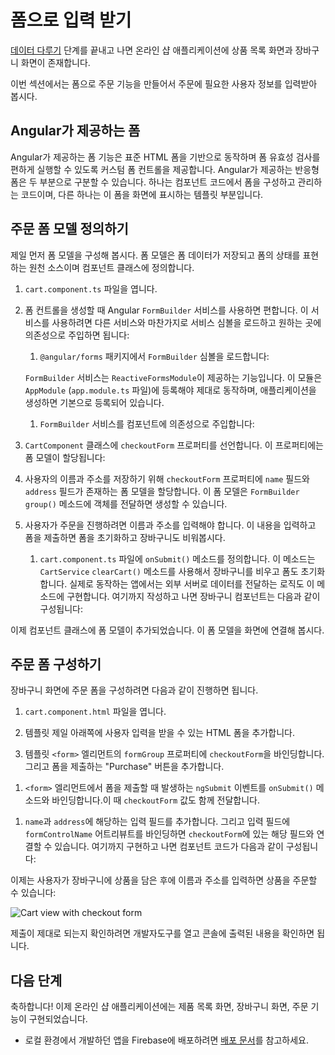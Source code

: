 <!--
# Try it: Use forms for user input
-->
# 폼으로 입력 받기

<!--
At the end of [Managing Data](start/start-data "Try it: Managing Data"), the online store application has a product catalog and a shopping cart.

This section walks you through adding a form-based checkout feature to collect user information as part of checkout.
-->
[데이터 다루기](start/start-data "Try it: Managing Data") 단계를 끝내고 나면 온라인 샵 애플리케이션에 상품 목록 화면과 장바구니 화면이 존재합니다.

이번 섹션에서는 폼으로 주문 기능을 만들어서 주문에 필요한 사용자 정보를 입력받아 봅시다.


<!--
## Forms in Angular
-->
## Angular가 제공하는 폼

<!--
Forms in Angular build upon the standard HTML forms to help you create custom form controls and easy validation experiences. There are two parts to an Angular Reactive form: the objects that live in the component to store and manage the form, and the visualization of the form that lives in the template.
-->
Angular가 제공하는 폼 기능은 표준 HTML 폼을 기반으로 동작하며 폼 유효성 검사를 편하게 실행할 수 있도록 커스텀 폼 컨트롤을 제공합니다.
Angular가 제공하는 반응형 폼은 두 부분으로 구분할 수 있습니다.
하나는 컴포넌트 코드에서 폼을 구성하고 관리하는 코드이며, 다른 하나는 이 폼을 화면에 표시하는 템플릿 부분입니다.


<!--
## Define the checkout form model
-->
## 주문 폼 모델 정의하기

<!--
First, set up the checkout form model. Defined in the component class, the form model is the source of truth for the status of the form.

1. Open `cart.component.ts`.

1. Angular's `FormBuilder` service provides convenient methods for generating controls. As with the other services you've used, you need to import and inject the service before you can use it:

    1. Import the `FormBuilder` service from the `@angular/forms` package.

      <code-example header="src/app/cart/cart.component.ts" path="getting-started/src/app/cart/cart.component.ts" region="imports">
      </code-example>

      The `ReactiveFormsModule` provides the `FormBuilder` service, which `AppModule` (in `app.module.ts`) already imports.

    1. Inject the `FormBuilder` service.

      <code-example header="src/app/cart/cart.component.ts" path="getting-started/src/app/cart/cart.component.ts" region="inject-form-builder">
      </code-example>

1. Still in the `CartComponent` class, define the `checkoutForm` property to store the form model.

    <code-example header="src/app/cart/cart.component.ts" path="getting-started/src/app/cart/cart.component.ts" region="checkout-form">
    </code-example>

1. To gather the user's name and address, set the `checkoutForm` property with a form model containing `name` and `address` fields, using the `FormBuilder` `group()` method. Add this between the curly braces, `{}`,
of the constructor.

    <code-example header="src/app/cart/cart.component.ts" path="getting-started/src/app/cart/cart.component.ts" region="checkout-form-group"></code-example>

1. For the checkout process, users need to submit their name and address. When they submit their order, the form should reset and the cart should clear.

    1. In `cart.component.ts`, define an `onSubmit()` method to process the form. Use the `CartService` `clearCart()` method to empty the cart items and reset the form after its submission. In a real-world app, this method would also submit the data to an external server. The entire cart component class is as follows:

    <code-example header="src/app/cart/cart.component.ts" path="getting-started/src/app/cart/cart.component.ts">
    </code-example>

Now that you've defined the form model in the component class, you need a checkout form to reflect the model in the view.
-->
제일 먼저 폼 모델을 구성해 봅시다.
폼 모델은 폼 데이터가 저장되고 폼의 상태를 표현하는 원천 소스이며 컴포넌트 클래스에 정의합니다.

1. `cart.component.ts` 파일을 엽니다.

1. 폼 컨트롤을 생성할 때 Angular `FormBuilder` 서비스를 사용하면 편합니다. 이 서비스를 사용하려면 다른 서비스와 마찬가지로 서비스 심볼을 로드하고 원하는 곳에 의존성으로 주입하면 됩니다:

    1. `@angular/forms` 패키지에서 `FormBuilder` 심볼을 로드합니다:

      <code-example header="src/app/cart/cart.component.ts" path="getting-started/src/app/cart/cart.component.ts" region="imports">
      </code-example>

      `FormBuilder` 서비스는 `ReactiveFormsModule`이 제공하는 기능입니다. 이 모듈은 `AppModule` (`app.module.ts` 파일)에 등록해야 제대로 동작하며, 애플리케이션을 생성하면 기본으로 등록되어 있습니다.

    1. `FormBuilder` 서비스를 컴포넌트에 의존성으로 주입합니다:

      <code-example header="src/app/cart/cart.component.ts" path="getting-started/src/app/cart/cart.component.ts" region="inject-form-builder">
      </code-example>

1. `CartComponent` 클래스에 `checkoutForm` 프로퍼티를 선언합니다. 이 프로퍼티에는 폼 모델이 할당됩니다:

    <code-example header="src/app/cart/cart.component.ts" path="getting-started/src/app/cart/cart.component.ts" region="checkout-form">
    </code-example>

1. 사용자의 이름과 주소를 저장하기 위해 `checkoutForm` 프로퍼티에 `name` 필드와 `address` 필드가 존재하는 폼 모델을 할당합니다. 이 폼 모델은 `FormBuilder` `group()` 메소드에 객체를 전달하면 생성할 수 있습니다.

    <code-example header="src/app/cart/cart.component.ts" path="getting-started/src/app/cart/cart.component.ts" region="checkout-form-group"></code-example>

1. 사용자가 주문을 진행하려면 이름과 주소를 입력해야 합니다. 이 내용을 입력하고 폼을 제출하면 폼을 초기화하고 장바구니도 비워봅시다.

    1. `cart.component.ts` 파일에 `onSubmit()` 메소드를 정의합니다. 이 메소드는 `CartService` `clearCart()` 메소드를 사용해서 장바구니를 비우고 폼도 초기화합니다. 실제로 동작하는 앱에서는 외부 서버로 데이터를 전달하는 로직도 이 메소드에 구현합니다. 여기까지 작성하고 나면 장바구니 컴포넌트는 다음과 같이 구성됩니다:

    <code-example header="src/app/cart/cart.component.ts" path="getting-started/src/app/cart/cart.component.ts">
    </code-example>

이제 컴포넌트 클래스에 폼 모델이 추가되었습니다.
이 폼 모델을 화면에 연결해 봅시다.


<!--
## Create the checkout form
-->
## 주문 폼 구성하기

<!--
Use the following steps to add a checkout form at the bottom of the "Cart" view.

1. Open `cart.component.html`.

1. At the bottom of the template, add an HTML form to capture user information.

1. Use a `formGroup` property binding to bind the `checkoutForm` to the `form` tag in the template. Also include a "Purchase" button to submit the form.

  <code-example header="src/app/cart/cart.component.html" path="getting-started/src/app/cart/cart.component.3.html" region="checkout-form">
  </code-example>

1. On the `form` tag, use an `ngSubmit` event binding to listen for the form submission and call the `onSubmit()` method with the `checkoutForm` value.

  <code-example path="getting-started/src/app/cart/cart.component.html" header="src/app/cart/cart.component.html (cart component template detail)" region="checkout-form-1">
  </code-example>

1. Add input fields for `name` and `address`.  Use the `formControlName` attribute binding to bind the `checkoutForm` form controls for `name` and `address` to their input fields. The final complete component is as follows:

  <code-example path="getting-started/src/app/cart/cart.component.html" header="src/app/cart/cart.component.html" region="checkout-form-2">
  </code-example>

After putting a few items in the cart, users can now review their items, enter their name and address, and submit their purchase:

<div class="lightbox">
  <img src='generated/images/guide/start/cart-with-items-and-form.png' alt="Cart view with checkout form">
</div>

To confirm submission, open the console where you should see an object containing the name and address you submitted.
-->
장바구니 화면에 주문 폼을 구성하려면 다음과 같이 진행하면 됩니다.

1. `cart.component.html` 파일을 엽니다.

1. 템플릿 제일 아래쪽에 사용자 입력을 받을 수 있는 HTML 폼을 추가합니다.

1. 템플릿 `<form>` 엘리먼트의 `formGroup` 프로퍼티에 `checkoutForm`을 바인딩합니다. 그리고 폼을 제출하는 "Purchase" 버튼을 추가합니다.

  <code-example header="src/app/cart/cart.component.html" path="getting-started/src/app/cart/cart.component.3.html" region="checkout-form">
  </code-example>

1. `<form>` 엘리먼트에서 폼을 제출할 때 발생하는 `ngSubmit` 이벤트를 `onSubmit()` 메소드와 바인딩합니다.이 때 `checkoutForm` 값도 함께 전달합니다.

  <code-example path="getting-started/src/app/cart/cart.component.html" header="src/app/cart/cart.component.html (cart component template detail)" region="checkout-form-1">
  </code-example>

1. `name`과 `address`에 해당하는 입력 필드를 추가합니다. 그리고 입력 필드에 `formControlName` 어트리뷰트를 바인딩하면 `checkoutForm`에 있는 해당 필드와 연결할 수 있습니다. 여기까지 구현하고 나면 컴포넌트 코드가 다음과 같이 구성됩니다:

  <code-example path="getting-started/src/app/cart/cart.component.html" header="src/app/cart/cart.component.html" region="checkout-form-2">
  </code-example>

이제는 사용자가 장바구니에 상품을 담은 후에 이름과 주소를 입력하면 상품을 주문할 수 있습니다:

<div class="lightbox">
  <img src='generated/images/guide/start/cart-with-items-and-form.png' alt="Cart view with checkout form">
</div>

제출이 제대로 되는지 확인하려면 개발자도구를 열고 콘솔에 출력된 내용을 확인하면 됩니다.


<!--
## Next steps
-->
## 다음 단계

<!--
Congratulations! You have a complete online store application with a product catalog, a shopping cart, and a checkout function.

[Continue to the "Deployment" section](start/start-deployment "Try it: Deployment") to move to local development, or deploy your app to Firebase or your own server.
-->
축하합니다!
이제 온라인 샵 애플리케이션에는 제품 목록 화면, 장바구니 화면, 주문 기능이 구현되었습니다.

* 로컬 환경에서 개발하던 앱을 Firebase에 배포하려면 [배포 문서](start/start-deployment "Try it: Deployment")를 참고하세요.
